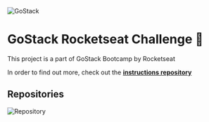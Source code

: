 <img alt="GoStack" src="https://storage.googleapis.com/golden-wind/bootcamp-gostack/header-desafios.png" />

# GoStack Rocketseat Challenge 🚀
This project is a part of GoStack Bootcamp by Rocketseat

In order to find out more, check out the **[instructions repository](https://https://github.com/rocketseat-education/bootcamp-gostack-desafios/tree/master/desafio-reactjs-crud)**

## Repositories

![Repository](https://github.com/GuilhermeErthal/Gostack-GoRestaurante-ReactJS/src/assets/gorestaurant.gif)

